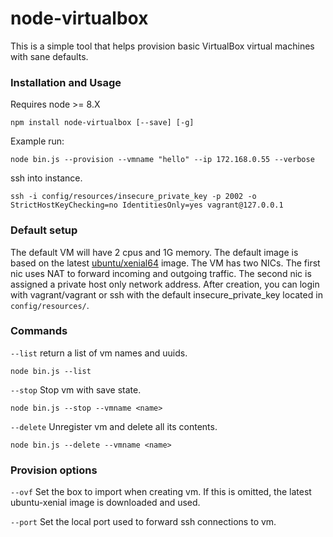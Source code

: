 # node-virtualbox

This is a simple tool that helps provision basic VirtualBox virtual machines with sane defaults.

### Installation and Usage

Requires node >= 8.X

```
npm install node-virtualbox [--save] [-g]
```

Example run:

```
node bin.js --provision --vmname "hello" --ip 172.168.0.55 --verbose
```

ssh into instance.
```
ssh -i config/resources/insecure_private_key -p 2002 -o StrictHostKeyChecking=no IdentitiesOnly=yes vagrant@127.0.0.1
```

### Default setup

The default VM will have 2 cpus and 1G memory. The default image is based on the latest [ubuntu/xenial64](https://cloud-images.ubuntu.com/xenial/current/) image. The VM has two NICs. The first nic uses NAT to forward incoming and outgoing traffic. The second nic is assigned a private host only network address. After creation, you can login with vagrant/vagrant or ssh with the default insecure_private_key located in `config/resources/`.

### Commands

`--list` return a list of vm names and uuids.

```
node bin.js --list
```

`--stop` Stop vm with save state.

```
node bin.js --stop --vmname <name>
```

`--delete` Unregister vm and delete all its contents.

```
node bin.js --delete --vmname <name>
```

### Provision options

`--ovf` Set the box to import when creating vm. If this is omitted, the latest ubuntu-xenial image is downloaded and used.

`--port` Set the local port used to forward ssh connections to vm.

